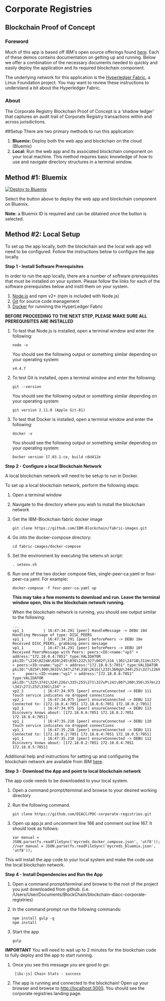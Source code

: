 # Corporate Registries
## Blockchain Proof of Concept

### Foreword
Much of this app is based off IBM's open source offerings found [here](https://www.github.com/ibm-blockchain). Each of these demos contains documentation on getting up and running. Below we offer a combination of the necessary documents needed to quickly and easily deploy the application and its required blockchain component. 

The underlying network for this application is the [Hyperledger Fabric](https://github.com/hyperledger/fabric/tree/master/docs), a Linux Foundation project.  You may want to review these instructions to understand a bit about the Hyperledger Fabric.

### About
The Corporate Registry Blockchain Proof of Concept is a ‘shadow ledger’ that captures an audit trail of Corporate Registry transactions within and across jurisdictions. 

##Setup
There are two primary methods to run this application:

  1. **Bluemix:** Deploy both the web app and blockchain on the cloud (Bluemix)
  1. **Local:** Run the web app and its associated blockchain component on your local machine.  This method requires basic knowledge of how to use and navigate directory structures in a terminal window.

## Method #1: Bluemix

[![Deploy to Bluemix](https://bluemix.net/deploy/button.png)](https://bluemix.net/deploy?repository=https://github.com/DIACC/POC-corporate-registries.git)

Select the button above to deploy the web app and blockchain component on Bluemix.

**Note:** a Bluemix ID is required and can be obtained once the button is selected. 

## Method #2: Local Setup
To set up the app locally, both the blockchain and the local web app will need to be configured.  Follow the instructions below to configure the app locally.

**Step 1 - Install Software Prerequisites**

In order to run the app locally, there are a number of software prerequisites that must be installed on your system.  Please follow the links for each of the software prerequisites below and instll them on your system.

1. [Node.js](https://nodejs.org/en/download/) and npm v2+ (npm is included with Node.js)
2. [Git](https://git-scm.com/downloads) for source code management
3. [Docker](https://docs.docker.com/engine/installation/) for runninng the HyperLedger Fabric

**BEFORE PROCEEDING TO THE NEXT STEP, PLEASE MAKE SURE ALL PREREQUISITES ARE INSTALLED**

1. To test that Node.js is installed, open a terminal window and enter the following:

	~~~
	node -v
	~~~

	You should see the following output or something similar depending on your operating system:
	
	~~~
	v4.4.7
	~~~
	
2. To test Git is installed, open a terminal window and enter the following:

	~~~
	git --version
	~~~
	
	You should see the following output or something similar depending on your operating system:
	
	~~~
	git version 2.11.0 (Apple Git-81)
	~~~
	
3. To test that Docker is installed, open a terminal window and enter the following:

	~~~
	docker -v
	~~~
	
	You should see the following output or something similar depending on your operating system:
	
	~~~
	Docker version 17.03.1-ce, build c6d412e
	~~~
	
**Step 2 - Configure a local Blockchain Network**

A local blockchain network will need to be setup to run in Docker.  

To set up a local blockchain network, perform the following steps:

1. Open a terminal window
2. Navigate to the directory where you wish to install the blockchain network
3. Get the IBM-Blockchain fabric docker image

	~~~
	git clone https://github.com/IBM-Blockchain/fabric-images.git
	~~~
4. Go into the docker-compose directory:
	
	~~~
	cd fabric-images/docker-compose
	~~~
5. Set the environment by executing the setenv.sh script:
	
	~~~
	. setenv.sh
	~~~
6. Run one of the two docker compose files, single-peer-ca.yaml or four-peer-ca.yaml.  For example:

	~~~
	docker-compose -f four-peer-ca.yaml up
	~~~

	**This may take a few moments to download and run.  Leave the terminal window open, this is the blockchain network running.**

	When the blockchain network is running, you should see output similar to the following:

	~~~
	...
	vp1_1         | 16:47:34.291 [peer] HandleMessage -> DEBU 10d Handling Message of type: DISC_PEERS 
	vp1_1         | 16:47:34.291 [peer] beforePeers -> DEBU 10e Received DISC_PEERS, grabbing peers message
	vp1_1         | 16:47:34.291 [peer] beforePeers -> DEBU 10f Received PeersMessage with Peers: peers:<ID:<name:"vp3" > address:"172.18.0.4:7051" type:VALIDATOR 	pkiID:"\226\022dA\020\245\036\222\327\002f\316_\301\2471B\311m\327\267\230\215\227\177z\3008\360\254\263?" > peers:<ID:<name:"vp2" > address:"172.18.0.5:7051" type:VALIDATOR pkiID:"\025F\300\363I%\347\274\316\261G{\233\360gU\344\251\327\226X\222\236\017\003\360s\017OA\233\033" > 	peers:<ID:<name:"vp1" > address:"172.18.0.6:7051" 	type:VALIDATOR pkiID:"\325\3741\324\226z\335\255\271\327vP\241\007\200\356\357m\230\np\222cY\210-\341\271\252\3301\234" > 
	vp2_1         | 16:47:34.975 [peer] ensureConnected -> DEBU 111 Touch service indicates no dropped connections
	vp2_1         | 16:47:34.975 [peer] ensureConnected -> DEBU 112 Connected to: [172.18.0.4:7051 172.18.0.6:7051 172.18.0.2:7051]
	vp2_1         | 16:47:34.975 [peer] ensureConnected -> DEBU 113 Discovery knows about: [172.18.0.6:7051 172.18.0.2:7051 172.18.0.4:7051]
	vp1_1         | 16:47:35.210 [peer] ensureConnected -> DEBU 110 Touch service indicates no dropped connections
	vp1_1         | 16:47:35.210 [peer] ensureConnected -> DEBU 111 Connected to: [172.18.0.2:7051 172.18.0.4:7051 172.18.0.5:7051]
	vp1_1         | 16:47:35.210 [peer] ensureConnected -> DEBU 112 Discovery knows about: [172.18.0.2:7051 172.18.0.4:7051 172.18.0.5:7051]
	~~~

Additional help and instructions for setting up and configuring the blockchain network are available from IBM [here](https://hub.docker.com/r/ibmblockchain/fabric-peer/).

**Step 3 - Download the App and point to local blockchain network**

The app code needs to be downloaded to your local system.

1. Open a command prompt/terminal and browse to your desired working directory
2. Run the following command.

	~~~
	git clone https://github.com/DIACC/POC-corporate-registries.git
	~~~
    
3. Open up app.js and uncomment line 166 and comment out line 167.  It should look as follows:

    ~~~
    var manual = JSON.parse(fs.readFileSync('mycreds_docker_compose.json', 'utf8'));
    //var manual = JSON.parse(fs.readFileSync('mycreds_bluemix.json', 'utf8'));
    ~~~
	 
This will install the app code to your local system and make the code use the local blockchain network.

**Step 4 - Install Dependencies and Run the App**


1. Open a command prompt/terminal and browse to the root of the project you just downloaded from github.  (i.e. /Users/User/Documents/BlockChain/blockchain-diacc-corporate-registries)
1. In the command prompt run the following commands:

	~~~
	npm install gulp -g
	npm install

	~~~

1. Start the app
	
	~~~
	gulp
	~~~	

 **IMPORTANT** You will need to wait up to 2 minutes for the blockchain code to fully deploy and the app to start running.
 
1. Once you see this message you are good to go: 
		
		[ibc-js] Chain Stats - success

1. The app is running and connected to the blockchain! Open up your browser and browse to [http://localhost:3000](http://localhost:3000). You should see the corporate registries landing page.
